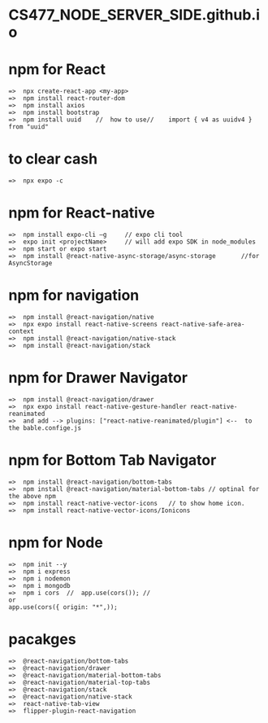 # CS477_NODE_SERVER_SIDE.github.io

# npm for React
	=>	npx create-react-app <my-app>
	=>	npm install react-router-dom
	=>	npm install axios
	=>	npm install bootstrap
	=>	npm install uuid	//	how to use//	import { v4 as uuidv4 } from "uuid"
# to clear cash
	=>	npx expo -c

# npm for React-native
	=>	npm install expo-cli –g 	// expo cli tool 
	=>	expo init <projectName> 	// will add expo SDK in node_modules
	=>	npm start or expo start
	=>	npm install @react-native-async-storage/async-storage		//for AsyncStorage
	
  
# npm for navigation
	=>	npm install @react-navigation/native
	=>	npx expo install react-native-screens react-native-safe-area-context
	=>	npm install @react-navigation/native-stack
	=>	npm install @react-navigation/stack
	
  
# npm for Drawer Navigator
	=>	npm install @react-navigation/drawer
	=>	npx expo install react-native-gesture-handler react-native-reanimated
	=>	and add -->	plugins: ["react-native-reanimated/plugin"] <--  to the bable.confige.js


# npm for Bottom Tab Navigator
	=>	npm install @react-navigation/bottom-tabs
	=>	npm install @react-navigation/material-bottom-tabs // optinal for the above npm 
	=>	npm install react-native-vector-icons	// to show home icon.
	=> 	npm install react-native-vector-icons/Ionicons


# npm for Node
	=>	npm init --y
	=>	npm i express
	=>	npm i nodemon
	=>	npm i mongodb
	=> 	npm i cors	//	app.use(cors()); // 
	or
	app.use(cors({ origin: "*",));
	
# pacakges 

	=>	@react-navigation/​bottom-tabs
 	=>	@react-navigation/​drawer
	=>	@react-navigation/​material-bottom-tabs
 	=>	@react-navigation/​material-top-tabs
	=>	@react-navigation/​stack
	=>	@react-navigation/​native-stack
 	=>	react-native-tab-view
 	=>	flipper-plugin-react-navigation

